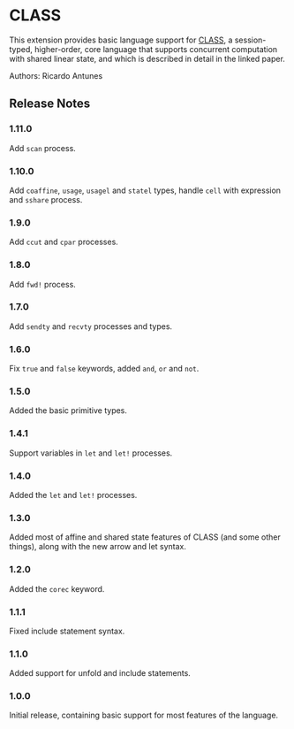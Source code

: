 # CLASS

This extension provides basic language support for [CLASS](http://ctp.di.fct.unl.pt/CLASS/CLASS-thesisPedroRocha.pdf), a session-typed, higher-order, core language that supports concurrent computation with shared linear state, and which is described in detail in the linked paper.

Authors: Ricardo Antunes

## Release Notes

### 1.11.0

Add `scan` process.

### 1.10.0

Add `coaffine`, `usage`, `usagel` and `statel` types, handle `cell` with expression and `sshare` process.

### 1.9.0

Add `ccut` and `cpar` processes.

### 1.8.0

Add `fwd!` process.

### 1.7.0

Add `sendty` and `recvty` processes and types.

### 1.6.0

Fix `true` and `false` keywords, added `and`, `or` and `not`.

### 1.5.0

Added the basic primitive types.

### 1.4.1

Support variables in `let` and `let!` processes.

### 1.4.0

Added the `let` and `let!` processes.

### 1.3.0

Added most of affine and shared state features of CLASS (and some other things), along with the new arrow and let syntax.

### 1.2.0

Added the `corec` keyword.

### 1.1.1

Fixed include statement syntax.

### 1.1.0

Added support for unfold and include statements. 

### 1.0.0

Initial release, containing basic support for most features of the language.
